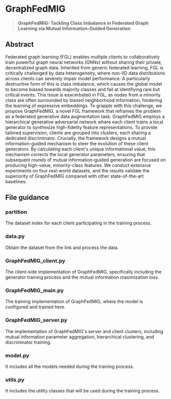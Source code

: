 # GraphFedMIG

> **GraphFedMIG: Tackling Class Imbalance in Federated Graph Learning via Mutual Information-Guided Generation**

## Abstract

Federated graph learning (FGL) enables multiple clients to collaboratively train powerful graph neural networks (GNNs) without sharing their private, decentralized graph data. Inherited from generic federated learning, FGL is critically challenged by data heterogeneity, where non-IID data distributions across clients can severely impair model performance. A particularly destructive form of this is class imbalance, which causes the global model to become biased towards majority classes and fail at identifying rare but critical events. This issue is exacerbated in FGL, as nodes from a minority class are often surrounded by biased neighborhood information, hindering the learning of expressive embeddings. To grapple with this challenge, we propose GraphFedMIG, a novel FGL framework that reframes the problem as a federated generative data augmentation task. GraphFedMIG employs a hierarchical generative adversarial network where each client trains a local generator to synthesize high-fidelity feature representations. To provide tailored supervision, clients are grouped into clusters, each sharing a dedicated discriminator. Crucially, the framework designs a mutual information-guided mechanism to steer the evolution of these client generators. By calculating each client's unique informational value, this mechanism corrects the local generator parameters, ensuring that subsequent rounds of mutual information-guided generation are focused on producing high-value, minority-class features. We conduct extensive experiments on four real-world datasets, and the results validate the superiority of GraphFedMIG compared with other state-of-the-art baselines.

## File guidance

### partition

The dataset index for each client participating in the training process.

### data.py

Obtain the dataset from the link and process the data.

### GraphFedMIG_client.py

The client-side implementation of GraphFedMIG, specifically including the generator training process and the mutual information maximization loss.

### GraphFedMIG_main.py

The training implementation of GraphFedMIG, where the model is configured and trained here.

### GraphFedMIG_server.py

The implementation of GraphFedMIG's server and client clusters, including mutual information parameter aggregation, hierarchical clustering, and discriminator training.

### model.py

It includes all the models needed during the training process.

### utils.py

It includes the utility classes that will be used during the training process.